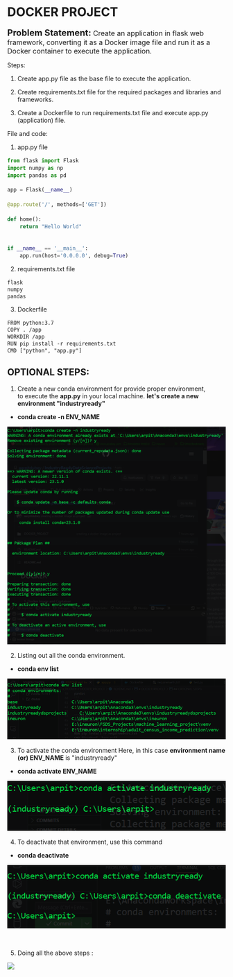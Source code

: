 # DOCKER PROJECT

<span style="font-size:20px;">**Problem Statement:**</span><span style="font-size:16px;"> Create an application in flask web framework, converting it as a Docker image file and run it as a Docker container to execute the application.</span>

Steps:

1. Create app.py file as the base file to execute the application.

2. Create requirements.txt file for the required packages and libraries and frameworks.

3. Create a Dockerfile to run requirements.txt file and execute app.py (application) file.


File and code:

1. app.py file

```PYTHON
from flask import Flask
import numpy as np
import pandas as pd

app = Flask(__name__)

@app.route('/', methods=['GET'])

def home():
    return "Hello World"


if __name__ == '__main__':
    app.run(host='0.0.0.0', debug=True)
```
2. requirements.txt file

```TEXT
flask
numpy
pandas
```

3. Dockerfile 

```DOCKER
FROM python:3.7
COPY . /app
WORKDIR /app
RUN pip install -r requirements.txt
CMD ["python", "app.py"]
```

## OPTIONAL STEPS:

1. Create a new conda environment for provide proper environment, <br>to execute the **app.py** in your local machine. **let's create a new environment "industryready"** 

- **conda create -n ENV_NAME**

![](./images/1_conda_create_n_ENV.PNG)

2. Listing out all the conda environment.

- **conda env list**

![](./images/2_conda_env_list.PNG)

3. To activate the conda environment Here, in this case **environment name<br>(or) ENV_NAME** is "industryready"

- **conda activate ENV_NAME**

![](./images/3_conda_activate_industryready.PNG)

4. To deactivate that environment, use this command

- **conda deactivate**

![](./images/4_conda_deactivate.PNG)

<br>

5. Doing all the above steps :

![](./images/gif/1_creating_conda_env.gif)

